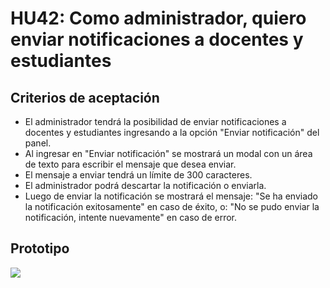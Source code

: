 # HU42: Como administrador, quiero enviar notificaciones a docentes y estudiantes

## Criterios de aceptación
- El administrador tendrá la posibilidad de enviar notificaciones a docentes y estudiantes ingresando a la opción "Enviar notificación" del panel.
- Al ingresar en "Enviar notificación" se mostrará un modal con un área de texto para escribir el mensaje que desea enviar.
- El mensaje a enviar tendrá un límite de 300 caracteres.
- El administrador podrá descartar la notificación o enviarla.
- Luego de enviar la notificación se mostrará el mensaje: "Se ha enviado la notificación exitosamente" en caso de éxito, o: "No se pudo enviar la notificación, intente nuevamente" en caso de error.


## Prototipo
![](./prototipos/administrador-v2/enviar_notificaciones.png)
